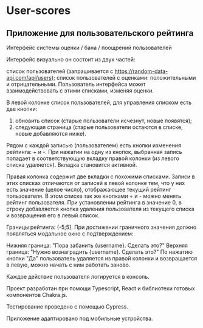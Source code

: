 #  User-scores
## Приложение для пользовательского рейтинга

Интерфейс системы оценки / бана / поощрений пользователей

Интерфейс визуально он состоит из двух частей:

список пользователей (запрашивается с https://random-data-api.com/api/users);
список пользователей с оценками: положительными и отрицательными.
Пользователь интерфейса может взаимодействовать с этими списками, изменяя оценки.

В левой колонке список пользователей, для управления списком есть две кнопки:
1) обновить список (старые пользователи исчезнут, новые появятся);
2) следующая страница (старые пользователи остаются в списке, новые добавляются ниже).

Рядом с каждой записью (пользователем) есть кнопки изменения рейтинга: + и -. При нажатии на одну из кнопок, выбранная запись попадает в соответствующую вкладку правой колонки (из левого списка удаляется). Вкладка становится активной.

Правая колонка содержит две вкладки с похожими списками. Записи в этих списках отличаются от записей в левой колонке тем, что у них есть значение (целое число), отображающее текущий рейтинг пользователя. В этом списке так же кнопками + и - можно менять рейтинг пользователя. При установлении рейтинга в значение 0, в строку добавляется кнопка удаления пользователя из текущего списка и возвращения его в левый список.

Границы рейтинга: (-5;5]. При достижении граничного значения должно появляться модальное окно с подтверждением:

Нижняя граница: "Пора забанить {username}. Сделать это?"
Верхняя граница: "Нужно вознаградить {username}. Сделать это?"
По нажатию кнопки "Да" пользователь удаляется из правой колонки и возвращается в левую, можно начать с ним работать заново.

Каждое действие пользователя логируется в консоль.

Проект разработан при помощи Typescript, React и библиотеки готовых компонентов Chakra.js.

Тестирование проведено с помощью Cypress.

Приложение адаптировано под мобильные устройства.
